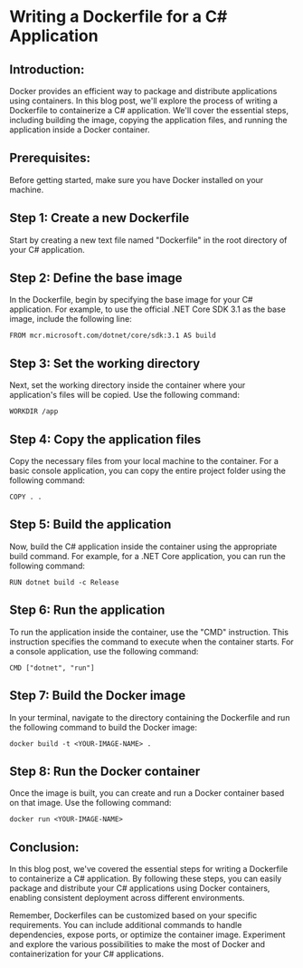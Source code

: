 # Writing a Dockerfile for a C# Application

## Introduction:
Docker provides an efficient way to package and distribute applications using containers. In this blog post, we'll explore the process of writing a Dockerfile to containerize a C# application. We'll cover the essential steps, including building the image, copying the application files, and running the application inside a Docker container.

## Prerequisites:
Before getting started, make sure you have Docker installed on your machine.

## Step 1: Create a new Dockerfile
Start by creating a new text file named "Dockerfile" in the root directory of your C# application.

## Step 2: Define the base image
In the Dockerfile, begin by specifying the base image for your C# application. For example, to use the official .NET Core SDK 3.1 as the base image, include the following line:

`FROM mcr.microsoft.com/dotnet/core/sdk:3.1 AS build`

## Step 3: Set the working directory
Next, set the working directory inside the container where your application's files will be copied. Use the following command:

`WORKDIR /app`

## Step 4: Copy the application files
Copy the necessary files from your local machine to the container. For a basic console application, you can copy the entire project folder using the following command:

`COPY . .`

## Step 5: Build the application
Now, build the C# application inside the container using the appropriate build command. For example, for a .NET Core application, you can run the following command:

`RUN dotnet build -c Release`


## Step 6: Run the application
To run the application inside the container, use the "CMD" instruction. This instruction specifies the command to execute when the container starts. For a console application, use the following command:

`CMD ["dotnet", "run"]`


## Step 7: Build the Docker image
In your terminal, navigate to the directory containing the Dockerfile and run the following command to build the Docker image:

`docker build -t <YOUR-IMAGE-NAME> .`


## Step 8: Run the Docker container
Once the image is built, you can create and run a Docker container based on that image. Use the following command:

`docker run <YOUR-IMAGE-NAME>`

## Conclusion:
In this blog post, we've covered the essential steps for writing a Dockerfile to containerize a C# application. By following these steps, you can easily package and distribute your C# applications using Docker containers, enabling consistent deployment across different environments.

Remember, Dockerfiles can be customized based on your specific requirements. You can include additional commands to handle dependencies, expose ports, or optimize the container image. Experiment and explore the various possibilities to make the most of Docker and containerization for your C# applications.


